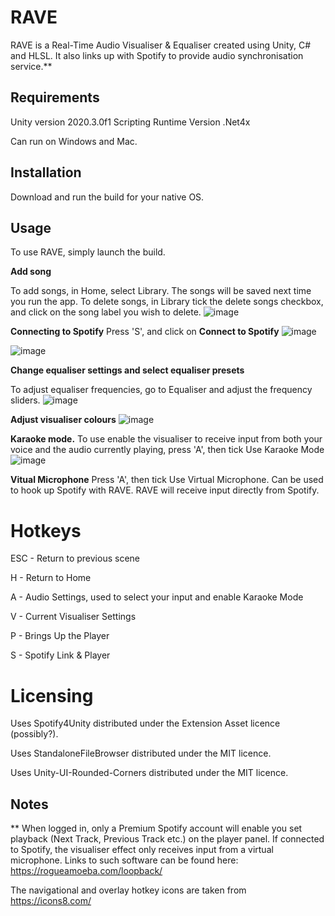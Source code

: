 # RAVE

RAVE is a Real-Time Audio Visualiser & Equaliser created using Unity, C# and HLSL. 
It also links up with Spotify to provide audio synchronisation service.**

## Requirements

Unity version 2020.3.0f1
Scripting Runtime Version .Net4x

Can run on Windows and Mac.

## Installation

Download and run the build for your native OS.

## Usage

To use RAVE, simply launch the build.

**Add song**

To add songs, in Home, select Library. The songs will be saved next time you run the app.
To delete songs, in Library tick the delete songs checkbox, and click on the song label you wish to delete. 
![image](https://user-images.githubusercontent.com/80797267/120177324-6f004300-c25c-11eb-8393-73a39f636a7c.png)

**Connecting to Spotify**
Press 'S', and click on **Connect to Spotify**
![image](https://user-images.githubusercontent.com/80797267/120184850-8e4f9e00-c265-11eb-9a43-1b4b953614a2.png)

![image](https://user-images.githubusercontent.com/80797267/120181659-7ece5600-c261-11eb-9e77-19ac94778726.png)

**Change equaliser settings and select equaliser presets**

To adjust equaliser frequencies, go to Equaliser and adjust the frequency sliders.
![image](https://user-images.githubusercontent.com/80797267/120178244-68260000-c25d-11eb-941f-b9a26d349b49.png)

**Adjust visualiser colours**
![image](https://user-images.githubusercontent.com/80797267/120181947-d66cc180-c261-11eb-8d19-9016b5deb579.png)

**Karaoke mode.**
To use enable the visualiser to receive input from both your voice and the audio currently playing, press 'A', then tick Use Karaoke Mode
![image](https://user-images.githubusercontent.com/80797267/120242821-f7610100-c2b9-11eb-8b89-9971099f81c5.png)

**Vitual Microphone**
Press 'A', then tick Use Virtual Microphone. Can be used to hook up Spotify with RAVE. RAVE will receive input directly from Spotify.

# Hotkeys

ESC - Return to previous scene

H - Return to Home

A - Audio Settings, used to select your input and enable Karaoke Mode

V - Current Visualiser Settings

P - Brings Up the Player

S - Spotify Link & Player

# Licensing

<Insert licence type to be used>

Uses Spotify4Unity distributed under the Extension Asset licence (possibly?).

Uses StandaloneFileBrowser distributed under the MIT licence.

Uses Unity-UI-Rounded-Corners distributed under the MIT licence.

## Notes

** When logged in, only a Premium Spotify account will enable you set playback (Next Track, Previous Track etc.) on the player panel. 
If connected to Spotify, the visualiser effect only receives input from a virtual microphone.
Links to such software can be found here: 
https://rogueamoeba.com/loopback/
  
The navigational and overlay hotkey icons are taken from https://icons8.com/
 


